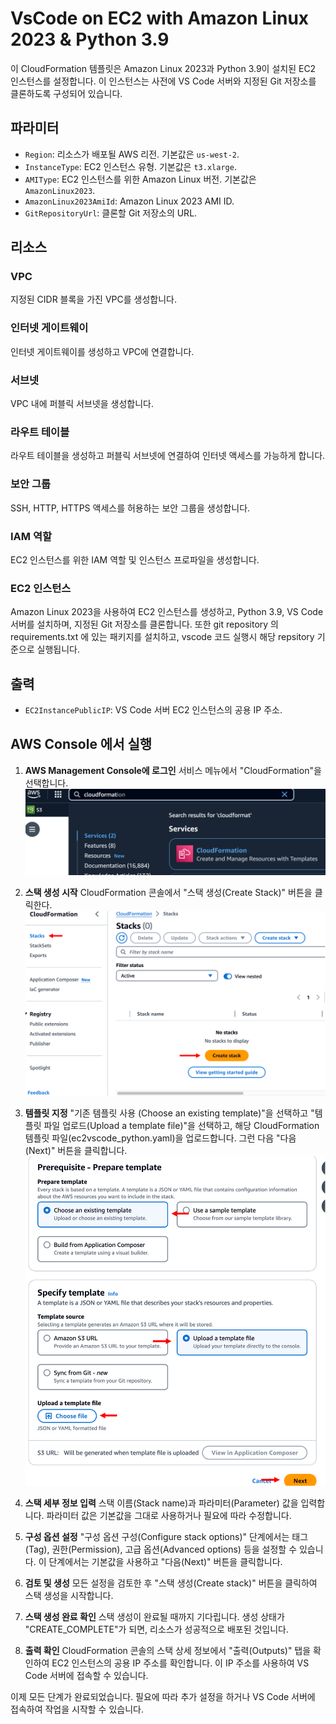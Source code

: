# VsCode on EC2 with Amazon Linux 2023 & Python 3.9

이 CloudFormation 템플릿은 Amazon Linux 2023과 Python 3.9이 설치된 EC2 인스턴스를 설정합니다.
이 인스턴스는 사전에 VS Code 서버와 지정된 Git 저장소를 클론하도록 구성되어 있습니다.

## 파라미터

- `Region`: 리소스가 배포될 AWS 리전. 기본값은 `us-west-2`.
- `InstanceType`: EC2 인스턴스 유형. 기본값은 `t3.xlarge`.
- `AMIType`: EC2 인스턴스를 위한 Amazon Linux 버전. 기본값은 `AmazonLinux2023`.
- `AmazonLinux2023AmiId`: Amazon Linux 2023 AMI ID.
- `GitRepositoryUrl`: 클론할 Git 저장소의 URL.

## 리소스

### VPC

지정된 CIDR 블록을 가진 VPC를 생성합니다.

### 인터넷 게이트웨이

인터넷 게이트웨이를 생성하고 VPC에 연결합니다.

### 서브넷

VPC 내에 퍼블릭 서브넷을 생성합니다.

### 라우트 테이블

라우트 테이블을 생성하고 퍼블릭 서브넷에 연결하여 인터넷 액세스를 가능하게 합니다.

### 보안 그룹

SSH, HTTP, HTTPS 액세스를 허용하는 보안 그룹을 생성합니다.

### IAM 역할

EC2 인스턴스를 위한 IAM 역할 및 인스턴스 프로파일을 생성합니다.

### EC2 인스턴스

Amazon Linux 2023을 사용하여 EC2 인스턴스를 생성하고, Python 3.9, VS Code 서버를 설치하며, 지정된 Git 저장소를 클론합니다.
또한 git repository 의 requirements.txt 에 있는 패키지를 설치하고, vscode 코드 실행시 해당 repsitory 기준으로 실행됩니다.

## 출력

- `EC2InstancePublicIP`: VS Code 서버 EC2 인스턴스의 공용 IP 주소.

## AWS Console 에서 실행

1. **AWS Management Console에 로그인** 
   서비스 메뉴에서 "CloudFormation"을 선택합니다.
   ![Picture1.png](static/Picture1.png)
2. **스택 생성 시작** 
   CloudFormation 콘솔에서 "스택 생성(Create Stack)" 버튼을 클릭한다.
   ![Picture2.png](static/Picture2.png)
3. **템플릿 지정** 
   "기존 템플릿 사용 (Choose an existing template)"을 선택하고 "템플릿 파일 업로드(Upload a template file)"을 선택하고, 해당 CloudFormation 템플릿 파일(ec2vscode_python.yaml)을 업로드합니다.
    그런 다음 "다음(Next)" 버튼을 클릭합니다.
   ![Picture3.png](static/Picture3.png)
4. **스택 세부 정보 입력** 
   스택 이름(Stack name)과 파라미터(Parameter) 값을 입력합니다. 파라미터 값은 기본값을 그대로 사용하거나 필요에 따라 수정합니다.
  
5. **구성 옵션 설정** 
   "구성 옵션 구성(Configure stack options)" 단계에서는 태그(Tag), 권한(Permission), 고급 옵션(Advanced options) 등을 설정할 수 있습니다. 이 단계에서는 기본값을 사용하고 "다음(Next)" 버튼을 클릭합니다.

6. **검토 및 생성** 
   모든 설정을 검토한 후 "스택 생성(Create stack)" 버튼을 클릭하여 스택 생성을 시작합니다.

7. **스택 생성 완료 확인** 
   스택 생성이 완료될 때까지 기다립니다. 생성 상태가 "CREATE_COMPLETE"가 되면, 리소스가 성공적으로 배포된 것입니다.

8. **출력 확인** 
   CloudFormation 콘솔의 스택 상세 정보에서 "출력(Outputs)" 탭을 확인하여 EC2 인스턴스의 공용 IP 주소를 확인합니다. 이 IP 주소를 사용하여 VS Code 서버에 접속할 수 있습니다.

이제 모든 단계가 완료되었습니다. 필요에 따라 추가 설정을 하거나 VS Code 서버에 접속하여 작업을 시작할 수 있습니다.
```

